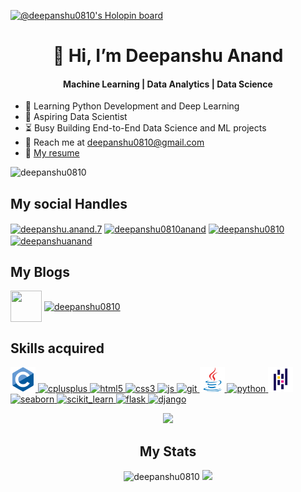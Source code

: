 [![@deepanshu0810's Holopin board](https://holopin.io/api/user/board?user=deepanshu0810)](https://holopin.io/@deepanshu0810)
<h1 align="center">👋 Hi, I’m Deepanshu Anand</h1>
<div align="center">
   <h4>Machine Learning | Data Analytics | Data Science</h4>
</div>

- 🌱 Learning Python Development and Deep Learning
- 🐍 Aspiring Data Scientist 
- ⏳ Busy Building End-to-End Data Science and ML projects 
- 📧 Reach me at <a href="mailto:deepanshu0810@gmail.com">deepanshu0810@gmail.com</a>
- 📜 [My resume](https://deepanshu-portfolio-python.streamlit.app/) 
<div>
   <img src="https://komarev.com/ghpvc/?username=deepanshu0810&label=Profile%20views&color=0e75b6&style=flat" alt="deepanshu0810" />
</div>


## My social Handles

<a href="https://instagram.com/deepanshu.anand.7" target="blank"><img align="center" src="https://raw.githubusercontent.com/rahuldkjain/github-profile-readme-generator/master/src/images/icons/Social/instagram.svg" alt="deepanshu.anand.7" height="30" width="40" /></a>
<a href="https://linkedin.com/in/deepanshu0810anand" target="blank"><img align="center" src="https://raw.githubusercontent.com/rahuldkjain/github-profile-readme-generator/master/src/images/icons/Social/linked-in-alt.svg" alt="deepanshu0810anand" height="30" width="40" /></a>
<a href="https://twitter.com/deepanshu0810" target="blank"><img align="center" src="https://raw.githubusercontent.com/rahuldkjain/github-profile-readme-generator/master/src/images/icons/Social/twitter.svg" alt="deepanshu0810" height="30" width="40" /></a>
<a href="https://www.leetcode.com/DeepanshuAnand" target="blank"><img align="center" src="https://raw.githubusercontent.com/rahuldkjain/github-profile-readme-generator/master/src/images/icons/Social/leet-code.svg" alt="deepanshuanand" height="30" width="40" /></a>

## My Blogs
<a href="https://medium.com/@deep05anand" target="blank"><img align="center" src="https://camo.githubusercontent.com/a583b5ce3b463c784cb87592b3da7b9b9d014d7a16adfff04b91cb1452ae4ca2/68747470733a2f2f6564656e742e6769746875622e696f2f537570657254696e7949636f6e732f696d616765732f7376672f6d656469756d2e737667" height="50" width="50" /></a>
<a href="https://dev.to/deepanshu0810" target="blank"><img align="center" src="https://raw.githubusercontent.com/rahuldkjain/github-profile-readme-generator/master/src/images/icons/Social/devto.svg" alt="deepanshu0810" height="30" width="40" /></a>

## Skills acquired

<p align="left"> <a href="https://www.cprogramming.com/" target="_blank" rel="noreferrer">
<img src="https://raw.githubusercontent.com/devicons/devicon/master/icons/c/c-original.svg" alt="c" width="40" height="40"/> </a> 
<a href="https://www.w3schools.com/cpp/" target="_blank" rel="noreferrer"> 
<img src="https://cdn-icons-png.flaticon.com/512/6132/6132222.png" alt="cplusplus" width="40" height="40"/> </a> 
<a href="https://www.w3.org/html/" target="_blank" rel="noreferrer"> 
<img src="https://cdn-icons-png.flaticon.com/512/174/174854.png" alt="html5" width="40" height="40"/> </a> 
<a href="https://www.w3schools.com/css/" target="_blank" rel="noreferrer">
<img src="https://cdn-icons-png.flaticon.com/512/732/732190.png" alt="css3" width="40" height="40"/> </a>
<a href="https://www.w3schools.com/js/" target="_blank" rel="noreferrer"> 
<img src="https://cdn-icons-png.flaticon.com/512/5968/5968292.png" alt="js" width="40" height="40"/> </a> 
<a href="https://git-scm.com/" target="_blank" rel="noreferrer"> 
<img src="https://www.vectorlogo.zone/logos/git-scm/git-scm-icon.svg" alt="git" width="40" height="40"/> </a>
<a href="https://www.java.com" target="_blank" rel="noreferrer"> 
<img src="https://raw.githubusercontent.com/devicons/devicon/master/icons/java/java-original.svg" alt="java" width="40" height="40"/> </a>
<a href="https://www.python.org" target="_blank" rel="noreferrer"> 
<img src="https://cdn-icons-png.flaticon.com/512/5968/5968350.png" alt="python" width="40" height="40"/> </a> 
<a href="https://pandas.pydata.org/" target="_blank" rel="noreferrer"> <img src="https://raw.githubusercontent.com/devicons/devicon/2ae2a900d2f041da66e950e4d48052658d850630/icons/pandas/pandas-original.svg" alt="pandas" width="40" height="40"/></a>
<a href="https://seaborn.pydata.org/" target="_blank" rel="noreferrer"> <img src="https://seaborn.pydata.org/_images/logo-mark-lightbg.svg" alt="seaborn" width="40" height="40"/> </a>
<a href="https://scikit-learn.org/" target="_blank" rel="noreferrer">
<img src="https://upload.wikimedia.org/wikipedia/commons/0/05/Scikit_learn_logo_small.svg" alt="scikit_learn" width="40" height="40"/> </a> 
<a href="https://flask.palletsprojects.com/" target="_blank" rel="noreferrer"> <img src="https://www.vectorlogo.zone/logos/pocoo_flask/pocoo_flask-icon.svg" alt="flask" width="40" height="40"/> </a>
<a href="https://www.djangoproject.com/" target="_blank" rel="noreferrer"> <img src="https://cdn.worldvectorlogo.com/logos/django.svg" alt="django" width="40" height="40"/> </a>
</p>

<div align="center">
  <img width=30% src="https://github-readme-stats.vercel.app/api/top-langs/?username=Deepanshu0810&theme=onedark" />
</div>

<h2 align="center">My Stats</h2>
<div align="center">
  <img width=500px src="https://github-readme-streak-stats.herokuapp.com/?user=deepanshu0810&theme=onedark" alt="deepanshu0810" />
  <img width=500px src="https://github-readme-stats.vercel.app/api?username=Deepanshu0810&show_icons=true&theme=onedark"
</div>


<!--- - 💞️ I’m looking to collaborate on ...--->
<!--- - 📫 Reach me through --->

<!---
Deepanshu0810/Deepanshu0810 is a ✨ special ✨ repository because its `README.md` (this file) appears on your GitHub profile.
You can click the Preview link to take a look at your changes.
--->
